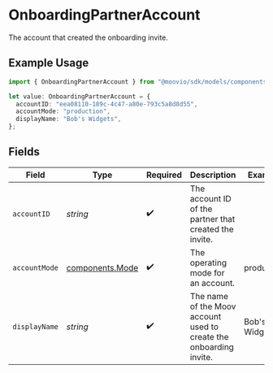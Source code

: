 # OnboardingPartnerAccount

The account that created the onboarding invite.

## Example Usage

```typescript
import { OnboardingPartnerAccount } from "@moovio/sdk/models/components";

let value: OnboardingPartnerAccount = {
  accountID: "eea08110-189c-4c47-a80e-793c5a8d8d55",
  accountMode: "production",
  displayName: "Bob's Widgets",
};
```

## Fields

| Field                                                              | Type                                                               | Required                                                           | Description                                                        | Example                                                            |
| ------------------------------------------------------------------ | ------------------------------------------------------------------ | ------------------------------------------------------------------ | ------------------------------------------------------------------ | ------------------------------------------------------------------ |
| `accountID`                                                        | *string*                                                           | :heavy_check_mark:                                                 | The account ID of the partner that created the invite.             |                                                                    |
| `accountMode`                                                      | [components.Mode](../../models/components/mode.md)                 | :heavy_check_mark:                                                 | The operating mode for an account.                                 | production                                                         |
| `displayName`                                                      | *string*                                                           | :heavy_check_mark:                                                 | The name of the Moov account used to create the onboarding invite. | Bob's Widgets                                                      |